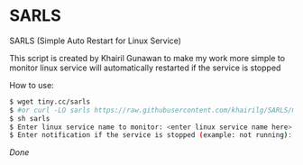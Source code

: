 # SARLS
SARLS (Simple Auto Restart for Linux Service)

This script is created by Khairil Gunawan to make my work more simple to monitor linux service will automatically restarted if the service is stopped

How to use:
```sh
$ wget tiny.cc/sarls
$ #or curl -LO sarls https://raw.githubusercontent.com/khairilg/SARLS/master/sarls
$ sh sarls
$ Enter linux service name to monitor: <enter linux service name here>
$ Enter notification if the service is stopped (example: not running): <enter service notification>
```
  
  *Done*
